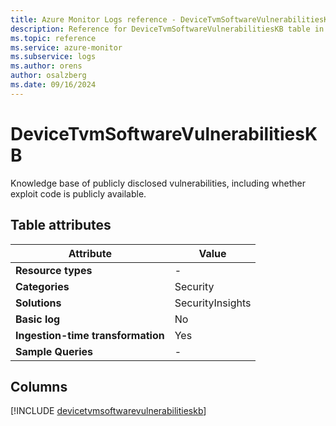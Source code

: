 ```yaml
---
title: Azure Monitor Logs reference - DeviceTvmSoftwareVulnerabilitiesKB
description: Reference for DeviceTvmSoftwareVulnerabilitiesKB table in Azure Monitor Logs.
ms.topic: reference
ms.service: azure-monitor
ms.subservice: logs
ms.author: orens
author: osalzberg
ms.date: 09/16/2024
---
```


# DeviceTvmSoftwareVulnerabilitiesKB

Knowledge base of publicly disclosed vulnerabilities, including whether exploit code is publicly available.


## Table attributes

|Attribute|Value|
|---|---|
|**Resource types**|-|
|**Categories**|Security|
|**Solutions**| SecurityInsights|
|**Basic log**|No|
|**Ingestion-time transformation**|Yes|
|**Sample Queries**|-|



## Columns
  
[!INCLUDE [devicetvmsoftwarevulnerabilitieskb](~/reusable-content/ce-skilling/azure/includes/azure-monitor/reference/tables/devicetvmsoftwarevulnerabilitieskb-include.md)]
